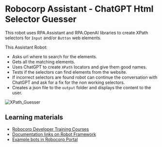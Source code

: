 # Robocorp Assistant - ChatGPT Html Selector Guesser

This robot uses RPA.Assistant and RPA.OpenAI libraries to create XPath selectors for `Input` and/or `Button` web elements.

This Assistant Robot:

- Asks url where to search for the elements.
- Gets all the matching elements.
- Uses ChatGPT to create `XPath` locators and give them good names.
- Tests if the selectors can find elements from the website.
- If incorrect selectors are found robot can continue the conversation with ChatGPT and ask for a fix for the non working selectors.
- Creates a json file to the `output` folder and displays the content to the user.

![XPath_Guesser](https://user-images.githubusercontent.com/84192057/227776612-f4af71a2-0073-4d25-b5d9-919874bb3e12.png)

## Learning materials

- [Robocorp Developer Training Courses](https://robocorp.com/docs/courses)
- [Documentation links on Robot Framework](https://robocorp.com/docs/languages-and-frameworks/robot-framework)
- [Example bots in Robocorp Portal](https://robocorp.com/portal)
